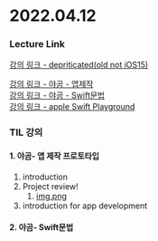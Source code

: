 # 2022.04.12

### Lecture Link
[강의 링크 - depriticated(old not iOS15)](https://www.udemy.com/course/ios-13-app-development-bootcamp/learn/lecture/16606448?components=add_to_cart%2Cavailable_coupons%2Cbuy_button%2Cbuy_for_team%2Ccacheable_buy_button%2Ccacheable_deal_badge%2Ccacheable_discount_expiration%2Ccacheable_price_text%2Ccacheable_purchase_text%2Ccurated_for_ufb_notice_context%2Cdeal_badge%2Cdiscount_expiration%2Cgift_this_course%2Cincentives%2Cinstructor_links%2Clifetime_access_context%2Cmoney_back_guarantee%2Cprice_text%2Cpurchase_tabs_context%2Cpurchase%2Crecommendation%2Credeem_coupon%2Csidebar_container%2Cpurchase_body_container#overview)  


[강의 링크 - 야곰 - 앱제작](https://www.youtube.com/watch?v=aVpSUBlZPxU&list=PLz8NH7YHUj_ZF2oja5rP4Sow5KK1zf2yk)  
[강의 링크 - 야곰 - Swift문법](https://www.youtube.com/watch?v=2n-fSlW-jts&list=PLz8NH7YHUj_ZmlgcSETF51Z9GSSU6Uioy)  
[강의 링크 - apple Swift Playground](https://www.apple.com/kr/swift/playgrounds/)  

### TIL 강의

#### 1. 야곰- 앱 제작 프로토타입
1) introduction
2) Project review!
   1) [img.png](img_dir/imt_1.png)
3) introduction for app development

#### 2. 야곰- Swift문법